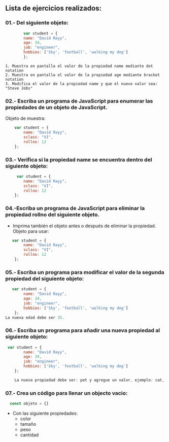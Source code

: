 ## Lista de ejercicios realizados:

### 01.- Del siguiente objeto:
```js
        var student = {
        name: "David Rayy",
        age: 34,
        job: "engineer",
        hobbies: ['Sky', 'football', 'walking my dog']
        };
 ```
    1. Muestra en pantalla el valor de la propiedad name mediante dot notation
    2. Muestra en pantalla el valor de la propiedad age mediante bracket notation
    3. Modifica el valor de la propiedad name y que el nuevo valor sea: "Steve Jobs"

 ### 02.- Escriba un programa de JavaScript para enumerar las propiedades de un objeto de JavaScript.
 Objeto de muestra:
```js
    var student = {
        name: "David Rayy",
        sclass: "VI",
        rollno: 12
    };
```

### 03.- Verifica si la propiedad name se encuentra dentro del siguiente objeto:
```js     
     var student = {
        name: "David Rayy",
        sclass: "VI",
        rollno: 12
    };
```



### 04.-Escriba un programa de JavaScript para eliminar la propiedad rollno del siguiente objeto. 
 * Imprima también el objeto antes o después de eliminar la propiedad. 
Objeto para usar:
```js 
   var student = {
        name: "David Rayy",
        sclass: "VI",
        rollno: 12
    };
```

### 05.- Escriba un programa para modificar el valor de la segunda propiedad del siguiente objeto:
```js 
   var student = {
        name: "David Rayy",
        age: 34,
        job: "engineer",
        hobbies: ['Sky', 'football', 'walking my dog']
    };
La nueva edad debe ser 35.
```

### 06.- Escriba un programa para añadir una nueva propiedad al siguiente objeto:
```js 
 var student = {
        name: "David Rayy",
        age: 34,
        job: "engineer",
        hobbies: ['Sky', 'football', 'walking my dog']
    };

    La nueva propiedad debe ser: pet y agregue un valor, ejemplo: cat, dog.
```

### 07.- Crea un código para llenar un objecto vacio:
```js 
  const objeto = {}
```
 * Con las siguiente propiedades:
    * color
    * tamaño
    * peso
    * cantidad
     
